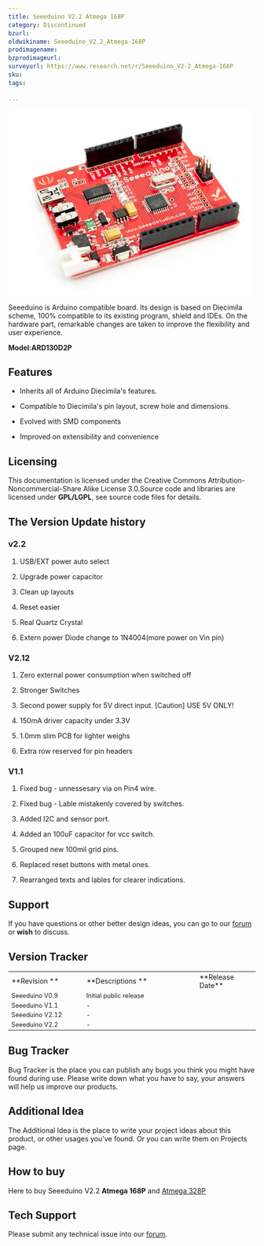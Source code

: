 ```yaml
---
title: Seeeduino V2.2 Atmega 168P
category: Discontinued
bzurl:
oldwikiname: Seeeduino_V2.2_Atmega-168P
prodimagename:
bzprodimageurl:
surveyurl: https://www.research.net/r/Seeeduino_V2-2_Atmega-168P
sku:
tags:

---
```

![](https://github.com/SeeedDocument/Seeeduino_V2.2_Atmega-168P/raw/master/img/Seeeduino-168p.jpg)

Seeeduino is Arduino compatible board. Its design is based on Diecimila scheme, 100% compatible to its existing program, shield and IDEs. On the hardware part, remarkable changes are taken to improve the flexibility and user experience.

**Model:ARD130D2P**

##   Features

*   Inherits all of Arduino Diecimila's features.

*   Compatible to Diecimila's pin layout, screw hole and dimensions.

*   Evolved with SMD components

*   Improved on extensibility and convenience

##   Licensing  

This documentation is licensed under the Creative Commons Attribution-Noncommercial-Share Alike License 3.0.Source code and libraries are licensed under **GPL/LGPL**, see source code files for details.

##   The Version Update history

###   v2.2

1.  USB/EXT power auto select

2.  Upgrade power capacitor

3.  Clean up layouts

4.  Reset easier

5.  Real Quartz Crystal

6.  Extern power Diode change to 1N4004(more power on Vin pin)

###   V2.12

1.  Zero external power consumption when switched off

2.  Stronger Switches

3.  Second power supply for 5V direct input. [Caution] USE 5V ONLY!

4.  150mA driver capacity under 3.3V

5.  1.0mm slim PCB for lighter weighs

6.  Extra row reserved for pin headers

###   V1.1

1.  Fixed bug - unnessesary via on Pin4 wire.

2.  Fixed bug - Lable mistakenly covered by switches.

3.  Added I2C and sensor port.

4.  Added an 100uF capacitor for vcc switch.

5.  Grouped new 100mil grid pins.

6.  Replaced reset buttons with metal ones.

7.  Rearranged texts and lables for clearer indications.

##   Support  

If you have questions or other better design ideas, you can go to our [forum](http://www.seeedstudio.com/forum) or **wish** to discuss.

##   Version Tracker  

<table  cellpadding="5" cellspacing="0">
<tr>
<td width="300"> **Revision **
</td>
<td width="500"> **Descriptions **
</td>
<td width="200"> **Release Date**
</td></tr>
<tr style="font-size: 90%">
<td> Seeeduino V0.9
</td>
<td> Initial public release
</td>
<td>
</td></tr>
<tr style="font-size: 90%">
<td> Seeeduino V1.1
</td>
<td> -
</td>
<td>
</td></tr>
<tr style="font-size: 90%">
<td> Seeeduino V2.12
</td>
<td> -
</td>
<td>
</td></tr>
<tr style="font-size: 90%">
<td> Seeeduino V2.2
</td>
<td> -
</td>
<td>
</td></tr></table>

##   Bug Tracker  

Bug Tracker is the place you can publish any bugs you think you might have found during use. Please write down what you have to say, your answers will help us improve our products.

##   Additional Idea  

The Additional Idea is the place to write your project ideas about this product, or other usages you've found. Or you can write them on Projects page.

##   How to buy  

Here to buy Seeeduino V2.2 **Atmega 168P** and [Atmega 328P](http://www.seeedstudio.com/depot/seeeduino-v22-atmega-328p-p-669.html?cPath=79_80)

## Tech Support
Please submit any technical issue into our [forum](http://forum.seeedstudio.com/). 